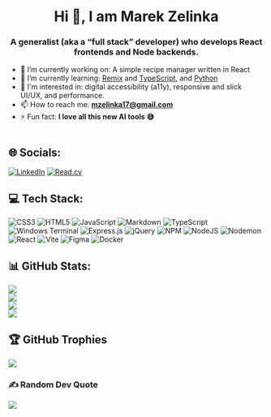 <h1 align="center">Hi 👋, I am Marek Zelinka</h1>
<h3 align="center">A generalist (aka a “full stack” developer) who develops React frontends and Node backends.</h3>

- 🔭 I’m currently working on: A simple recipe manager written in React
- 🌱 I’m currently learning: [Remix](https://remix.run/) and [TypeScript](https://www.typescriptlang.org/), and [Python](https://www.python.org/)
- 🧠 I'm interested in: digital accessibility (a11y), responsive and slick UI/UX, and performance.
- 📫 How to reach me: **mzelinka17@gmail.com**
- ⚡ Fun fact: **I love all this new AI tools 😅**

<img src="https://komarev.com/ghpvc/?username=m-zelinka&label=Profile%20views&color=0e75b6&style=flat" alt="" />

## 🌐 Socials:

[![LinkedIn](https://img.shields.io/badge/LinkedIn-%237289DA.svg?logo=linkedin&logoColor=white)](https://www.linkedin.com/in/m-zelinka/)
[![Read.cv](https://img.shields.io/badge/Read.cv-12100E?logo=read.cv&logoColor=white)](https://read.cv/m_zelinka)

## 💻 Tech Stack:

![CSS3](https://img.shields.io/badge/css3-%231572B6.svg?style=for-the-badge&logo=css3&logoColor=white) ![HTML5](https://img.shields.io/badge/html5-%23E34F26.svg?style=for-the-badge&logo=html5&logoColor=white) ![JavaScript](https://img.shields.io/badge/javascript-%23323330.svg?style=for-the-badge&logo=javascript&logoColor=%23F7DF1E) ![Markdown](https://img.shields.io/badge/markdown-%23000000.svg?style=for-the-badge&logo=markdown&logoColor=white) ![TypeScript](https://img.shields.io/badge/typescript-%23007ACC.svg?style=for-the-badge&logo=typescript&logoColor=white) ![Windows Terminal](https://img.shields.io/badge/Windows%20Terminal-%234D4D4D.svg?style=for-the-badge&logo=windows-terminal&logoColor=white) ![Express.js](https://img.shields.io/badge/express.js-%23404d59.svg?style=for-the-badge&logo=express&logoColor=%2361DAFB) ![jQuery](https://img.shields.io/badge/jquery-%230769AD.svg?style=for-the-badge&logo=jquery&logoColor=white) ![NPM](https://img.shields.io/badge/NPM-%23CB3837.svg?style=for-the-badge&logo=npm&logoColor=white) ![NodeJS](https://img.shields.io/badge/node.js-6DA55F?style=for-the-badge&logo=node.js&logoColor=white) ![Nodemon](https://img.shields.io/badge/NODEMON-%23323330.svg?style=for-the-badge&logo=nodemon&logoColor=%BBDEAD) ![React](https://img.shields.io/badge/react-%2320232a.svg?style=for-the-badge&logo=react&logoColor=%2361DAFB) ![Vite](https://img.shields.io/badge/vite-%23646CFF.svg?style=for-the-badge&logo=vite&logoColor=white) ![Figma](https://img.shields.io/badge/figma-%23F24E1E.svg?style=for-the-badge&logo=figma&logoColor=white) ![Docker](https://img.shields.io/badge/docker-%230db7ed.svg?style=for-the-badge&logo=docker&logoColor=white)

## 📊 GitHub Stats:

![](https://github-readme-stats.vercel.app/api/top-langs/?username=m-zelinka&theme=light&hide_border=true&include_all_commits=false&count_private=true&layout=compact)<br/>
![](https://github-readme-stats.vercel.app/api?username=m-zelinka&theme=light&hide_border=true&include_all_commits=false&count_private=true)<br/>
![](https://github-readme-streak-stats.herokuapp.com/?user=m-zelinka&theme=light&hide_border=true)<br/>
![](https://github-contributor-stats.vercel.app/api?username=m-zelinka&limit=5&theme=light&combine_all_yearly_contributions=true)

## 🏆 GitHub Trophies

![](https://github-profile-trophy.vercel.app/?username=yukiarimo&theme=radical&no-frame=false&no-bg=false&margin-w=4)

### ✍️ Random Dev Quote

![](https://quotes-github-readme.vercel.app/api?type=horizontal&theme=tokyonight)

<!--
**m-zelinka/m-zelinka** is a ✨ _special_ ✨ repository because its `README.md` (this file) appears on your GitHub profile.

Here are some ideas to get you started:

- 🔭 I’m currently working on ...
- 🌱 I’m currently learning ...
- 👯 I’m looking to collaborate on ...
- 🤔 I’m looking for help with ...
- 💬 Ask me about ...
- 📫 How to reach me: ...
- 😄 Pronouns: ...
- ⚡ Fun fact: ...
-->
